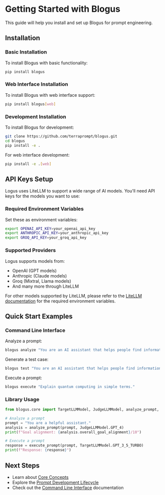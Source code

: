 # Getting Started with Blogus

This guide will help you install and set up Blogus for prompt engineering.

## Installation

### Basic Installation

To install Blogus with basic functionality:

```bash
pip install blogus
```

### Web Interface Installation

To install Blogus with web interface support:

```bash
pip install blogus[web]
```

### Development Installation

To install Blogus for development:

```bash
git clone https://github.com/terraprompt/blogus.git
cd blogus
pip install -e .
```

For web interface development:

```bash
pip install -e .[web]
```

## API Keys Setup

Logus uses LiteLLM to support a wide range of AI models. You'll need API keys for the models you want to use:

### Required Environment Variables

Set these as environment variables:

```bash
export OPENAI_API_KEY=your_openai_api_key
export ANTHROPIC_API_KEY=your_anthropic_api_key
export GROQ_API_KEY=your_groq_api_key
```

### Supported Providers

Logus supports models from:
- OpenAI (GPT models)
- Anthropic (Claude models)
- Groq (Mixtral, Llama models)
- And many more through LiteLLM

For other models supported by LiteLLM, please refer to the [LiteLLM documentation](https://docs.litellm.ai/docs/) for the required environment variables.

## Quick Start Examples

### Command Line Interface

Analyze a prompt:

```bash
blogus analyze "You are an AI assistant that helps people find information."
```

Generate a test case:

```bash
blogus test "You are an AI assistant that helps people find information."
```

Execute a prompt:

```bash
blogus execute "Explain quantum computing in simple terms."
```

### Library Usage

```python
from blogus.core import TargetLLMModel, JudgeLLMModel, analyze_prompt, execute_prompt

# Analyze a prompt
prompt = "You are a helpful assistant."
analysis = analyze_prompt(prompt, JudgeLLMModel.GPT_4)
print(f"Goal alignment: {analysis.overall_goal_alignment}/10")

# Execute a prompt
response = execute_prompt(prompt, TargetLLMModel.GPT_3_5_TURBO)
print(f"Response: {response}")
```

## Next Steps

- Learn about [Core Concepts](core_concepts.md)
- Explore the [Prompt Development Lifecycle](prompt_lifecycle.md)
- Check out the [Command Line Interface](cli.md) documentation